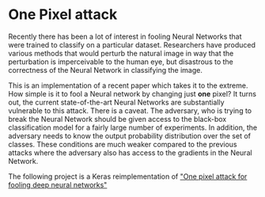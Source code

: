 # One Pixel attack

Recently there has been a lot of interest in fooling Neural Networks that were trained to classify on a particular dataset.
Researchers have produced various methods that would perturb the natural image in way that the perturbation is 
imperceivable to the human eye, but disastrous to the correctness of the Neural Network in classifying the image.

This is an implementation of a recent paper which takes it to the extreme. How simple is it to fool a Neural network 
by changing just **one** pixel? It turns out, the current state-of-the-art Neural Networks are substantially vulnerable 
to this attack. There is a caveat. The adversary, who is trying to break the Neural Network should be given access to 
the black-box classification model for a fairly large number of experiments. In addition, the adversary needs to know 
the output probability distribution over the set of classes. These conditions are much weaker compared to the previous 
attacks where the adversary also has access to the gradients in the Neural Network.

The following project is a Keras reimplementation of ["One pixel attack for fooling deep neural networks"](https://arxiv.org/abs/1710.08864)
